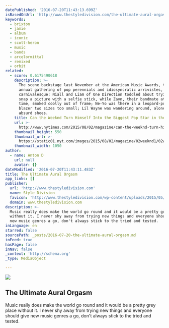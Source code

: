 ```yaml
---
datePublished: '2016-07-20T11:43:13.699Z'
isBasedOnUrl: 'http://www.thestyledivision.com/the-ultimate-aural-orgasm'
keywords:
  - brixton
  - jamie
  - album
  - iconic
  - scott-heron
  - music
  - bands
  - arcelormittal
  - remixed
  - orbit
related:
  - score: 0.6175490618
    description: >-
      The scene backstage last November at the American Music Awards, that
      annual gathering of pop perennials and idiosyncratic arrivistes, was
      carnivalesque: Niall and Liam of One Direction toddled about trying to
      snap a picture with a selfie stick, while Zayn, their bandmate at the
      time, smoked coolly out of frame; Ne-Yo was there in a leopard-­print
      blazer two sizes too small; Lil Wayne was wandering around, alone, wearing
      absurd shoes.
    title: Can the Weeknd Turn Himself Into the Biggest Pop Star in the World?
    url: >-
      http://www.nytimes.com/2015/08/02/magazine/can-the-weeknd-turn-himself-into-the-biggest-pop-star-in-the-world.html
    thumbnail_height: 550
    thumbnail_url: >-
      https://static01.nyt.com/images/2015/08/02/magazine/02weeknd1/02weeknd1-facebookJumbo-v2.jpg
    thumbnail_width: 1050
author:
  - name: Anton D
    url: null
    avatar: {}
dateModified: '2016-07-20T11:43:11.483Z'
title: The Ultimate Aural Orgasm
app_links: []
publisher:
  url: 'http://www.thestyledivision.com'
  name: Style Division
  favicon: 'http://www.thestyledivision.com/wp-content/uploads/2015/05/favicon2-copy.png'
  domain: www.thestyledivision.com
description: >-
  Music really does make the world go round and it would be a pretty grey place
  without it. I never shy away from trying new things and everyone should give
  new music genres a go, don't always stick to the tried and tested.
inLanguage: en
starred: false
sourcePath: _posts/2016-07-20-the-ultimate-aural-orgasm.md
inFeed: true
hasPage: false
inNav: false
_context: 'http://schema.org'
_type: MediaObject

---
```

<article style=""><img src="https://imgflo.herokuapp.com/graph/vahj1ThiexotieMo/12edfd685e7b00cc9a8f5fef182f10b3/croprotate.jpg?cropheight=699&amp;cropwidth=1244&amp;degrees=0&amp;input=http%3A%2F%2Fwww.thestyledivision.com%2Fwp-content%2Fuploads%2F2016%2F03%2Fexperience-music-london-electronic-jamie-xx-massive-attack-7.jpg&amp;x=0&amp;y=0" /><h1>The Ultimate Aural Orgasm</h1><p>Music really does make the world go round and it would be a pretty grey place without it. I never shy away from trying new things and everyone should give new music genres a go, don't always stick to the tried and tested.</p></article>